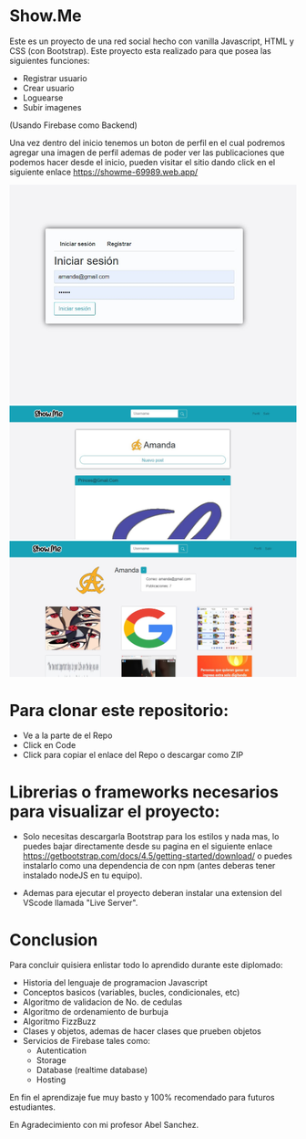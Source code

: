# Show.Me
Este es un proyecto de una red social hecho con vanilla Javascript, HTML y CSS (con Bootstrap).
Este proyecto esta realizado para que posea las siguientes funciones:

 - Registrar usuario
 - Crear usuario
 - Loguearse
 - Subir imagenes

(Usando Firebase como Backend)

Una vez dentro del inicio tenemos un boton de perfil en el cual podremos agregar una imagen de perfil
ademas de poder ver las publicaciones que podemos hacer desde el inicio, pueden visitar el sitio dando
click en el siguiente enlace https://showme-69989.web.app/

![Inicio](https://github.com/SensationalBug/Proyecto_Final_Diplomado/blob/master/login.jpg)
![Inicio](https://github.com/SensationalBug/Proyecto_Final_Diplomado/blob/master/inicio.jpg)
![Inicio](https://github.com/SensationalBug/Proyecto_Final_Diplomado/blob/master/perfil.jpg)

# Para clonar este repositorio:

 - Ve a la parte de el Repo
 - Click en Code 
 - Click para copiar el enlace del Repo o descargar como ZIP

# Librerias o frameworks necesarios para visualizar el proyecto:

 - Solo necesitas descargarla Bootstrap para los estilos y nada mas,
  lo puedes bajar directamente desde su pagina en el siguiente enlace
  https://getbootstrap.com/docs/4.5/getting-started/download/ o puedes
  instalarlo como una dependencia de con npm (antes deberas tener instalado
  nodeJS en tu equipo).
  
 - Ademas para ejecutar el proyecto deberan instalar una extension del VScode
  llamada "Live Server".
 
# Conclusion

Para concluir quisiera enlistar todo lo aprendido durante este diplomado:

 - Historia del lenguaje de programacion Javascript
 - Conceptos basicos (variables, bucles, condicionales, etc)
 - Algoritmo de validacion de No. de cedulas
 - Algoritmo de ordenamiento de burbuja
 - Algoritmo FizzBuzz
 - Clases y objetos, ademas de hacer clases que prueben objetos
 - Servicios de Firebase tales como:
    - Autentication
    - Storage
    - Database (realtime database)
    - Hosting
    
En fin el aprendizaje fue muy basto y 100% recomendado para futuros estudiantes.

En Agradecimiento con mi profesor Abel Sanchez.

